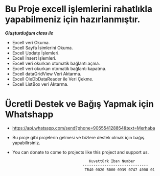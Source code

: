 # Bu Proje excell işlemlerini rahatlıkla yapabilmeniz için hazırlanmıştır.
***Oluşturduğum class ile***
- Excell veri Okuma.
- Excell Sayfa İsimlerini Okuma.
- Excell Update İşlemleri.
- Excell İnsert İşlemleri.
- Excell veri okurkan otomatik bağlantı açma.
- Excell veri okurkan otomatik bağlantı kapatma.
- Excell dataGridView Veri Aktarma.
- Excell OleDbDataReader ile Veri Çekme.
- Excell ListBox veri Aktarma.

# Ücretli Destek ve Bağış Yapmak için Whatshapp
- https://api.whatsapp.com/send?phone=905554128854&text=Merhaba

- Bu proje gibi projelerin gelmesi ve bizlere destek olmak için bağış yapabilirsiniz.
- You can donate to come to projects like this project and support us.

                                         Kuvettürk İban Number
                                      ------------------------------
                                       TR40 0020 5000 0939 0747 4000 01
